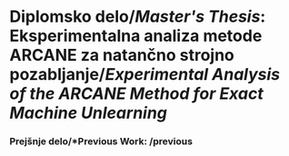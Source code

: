# Diplomsko delo/*Master's Thesis*: Eksperimentalna analiza metode ARCANE za natančno strojno pozabljanje/*Experimental Analysis of the ARCANE Method for Exact Machine Unlearning*

### Prejšnje delo/*Previous Work: **/previous**

